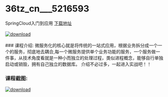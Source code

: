 # 36tz_cn___5216593
SpringCloud入门到应用
[下载地址](http://www.36tz.cn/article/5216593 "下载地址")
<br/></br>[![download](http://36tz.cn/muke_img/2020_11_1-138-300x192.png "下载地址")](http://www.36tz.cn/article/5216593 "下载地址")
<br/></br>### 课程介绍:
微服务化的核心就是将传统的一站式应用，根据业务拆分成一个一个的服务，彻底地去耦合,每一个微服务提供单个业务功能的服务，一个服务做一件事，从技术角度看就是一种小而独立的处理过程，类似进程概念，能够自行单独启动或销毁，拥有自己独立的数据库。
介绍不必过多，一起进入实战吧！！

### 课程截图:
[![download](http://36tz.cn/muke_img/2020_11_2-139.png "下载地址")](http://www.36tz.cn/article/5216593 "下载地址")
